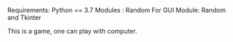 Requirements:
Python == 3.7
  Modules : Random
    For GUI Module: Random and Tkinter
    
This is a game, one can play with computer.
